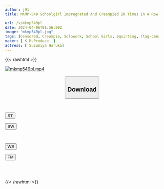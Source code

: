 ```yaml
---
author: j91
title: MKMP-549 Schoolgirl Impregnated And Creampied 20 Times In A Row Aya Konami

url: /v/mkmp549pl
date: 2024-04-06T01:56:00Z
image: "mkmp549pl.jpg"
tags: [Censored, Creampie, Solowork, School Girls, Squirting, (tag-censored), Slender, Confinement	]
maker: [ K.M.Produce  ]
actress: [ Suzumiya Haruka]
---
```



{{< rawhtml >}}

<div class="video" data-videoid="M9Vgw4L7jgumm7r">
    <a href="javascript:;">
        <img src="/v/mkmp549pl/mkmp549pl.jpg" width="WIDTH" height="HEIGHT" alt="mkmp549pl.mp4" loading="lazy">
    </a>
</div>

<script type="text/javascript" src="https://j91.asia/asset/on-demand-st.js"></script>

<br>
  <link rel="stylesheet" href="https://j91.asia/asset/bs5.css">
  
  <center>
  <button class="btn btn-primary" type="button" data-bs-toggle="collapse" data-bs-target=".multi-collapse" aria-expanded="false" aria-controls="multiCollapseExample1 multiCollapseExample2"><h2>Download</h2></button></center>
</p>
<div class="row">
  <div class="col">
    <div class="collapse multi-collapse" id="multiCollapseExample1">
      <div class="card card-body">
	      	      <br>
<div class="buttons">  
<p><a href="https://streamtape.to/v/M9Vgw4L7jgumm7r" target="_blank"><button class="btn-hover color-3"><i class="fa fa-download"></i> ST</button></a></p>
<p><a href="https://asnwish.com/e7sm4ez0ztzb" target="_blank"><button class="btn-hover color-2"><i class="fa fa-download"></i> SW</button></a></p></div>
    </div>
  </div>
</div>
  <div class="col">
    <div class="collapse multi-collapse" id="multiCollapseExample2">
      <div class="card card-body">
	      <br>
<div class="buttons">
<p><a href="https://wolfstream.tv/ur8um6s6fwch"><button class="btn-hover color-9"><i class="fa fa-download"></i> WS</button></a></p>
<p><a href="https://filemoon.sx/d/wqg88w5mexhb"><button class="btn-hover color-8"><i class="fa fa-download"></i> FM</button></a></p></div>
<br><br>
      </div>
    </div>
  </div>
</div>

{{< /rawhtml >}}